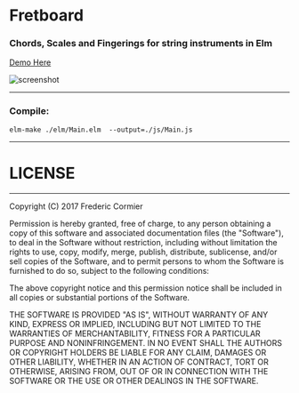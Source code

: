 # Fretboard

### Chords, Scales and Fingerings for string instruments in Elm


[Demo Here](http://www.i-mo.eu/fretboardapp.html)



![screenshot](http://www.i-mo.eu/zings/fretboardapp.png)

---
### Compile:

`elm-make ./elm/Main.elm  --output=./js/Main.js`
___

# LICENSE
----
Copyright (C) 2017 Frederic Cormier

Permission is hereby granted, free of charge, to any person obtaining a copy of this software and associated documentation files (the "Software"), to deal in the Software without restriction, including without limitation the rights to use, copy, modify, merge, publish, distribute, sublicense, and/or sell copies of the Software, and to permit persons to whom the Software is furnished to do so, subject to the following conditions:

The above copyright notice and this permission notice shall be included in all copies or substantial portions of the Software.

THE SOFTWARE IS PROVIDED "AS IS", WITHOUT WARRANTY OF ANY KIND, EXPRESS OR IMPLIED, INCLUDING BUT NOT LIMITED TO THE WARRANTIES OF MERCHANTABILITY, FITNESS FOR A PARTICULAR PURPOSE AND NONINFRINGEMENT. IN NO EVENT SHALL THE AUTHORS OR COPYRIGHT HOLDERS BE LIABLE FOR ANY CLAIM, DAMAGES OR OTHER LIABILITY, WHETHER IN AN ACTION OF CONTRACT, TORT OR OTHERWISE, ARISING FROM, OUT OF OR IN CONNECTION WITH THE SOFTWARE OR THE USE OR OTHER DEALINGS IN THE SOFTWARE.
